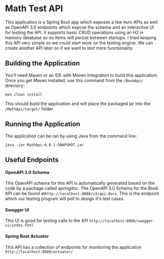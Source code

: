 # Math Test API
This application is a Spring Boot app which exposes a few `Math` APIs as well as OpenAPI 3.0 endpoints which expose the schema and an interactive UI for testing the API. It supports basic CRUD operations using an H2 in memory database so no items will persist between startups. I tried keeping this API very simple so we could start work on the testing engine. We can create another API later on if we want to test more functionality.

## Building the Application
You'll need Maven or an IDE with Maven Integration to build this application. Once you get Maven installed, use this command from the `/BookApi/` directory:
```
mvn clean install
```
This should build the application and will place the packaged jar into the `/MathApi/target/` folder.

## Running the Application
The application can be ran by using Java from the command line:
```
java -jar MathApi-0.0.1-SNAPSHOT.jar
```
## Useful Endpoints
#### OpenAPI 3.0 Schema
This OpenAPI schema for this API is automatically generated based on the code by a package called springdoc. The OpenAPI 3.0 Schema for the Book API can be found at`http://localhost:8080/v3/api-docs`. This is the endpoint which our testing program will poll to design it's test cases.

#### Swagger UI
This UI is good for testing calls to the API `http://localhost:8080/swagger-ui/index.html`

#### Spring Boot Actuator
This API has a collection of endpoints for monitoring the application `http://localhost:8080/actuator/`

